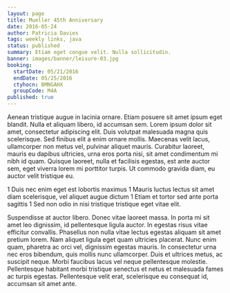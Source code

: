 ```yaml
---
layout: page
title: Mueller 45th Anniversary
date: 2016-05-24
author: Patricia Davies
tags: weekly links, java
status: published
summary: Etiam eget congue velit. Nulla sollicitudin.
banner: images/banner/leisure-03.jpg
booking:
  startDate: 05/21/2016
  endDate: 05/25/2016
  ctyhocn: BMNGAHX
  groupCode: M4A
published: true
---
```

Aenean tristique augue in lacinia ornare. Etiam posuere sit amet ipsum eget blandit. Nulla et aliquam libero, id accumsan sem. Lorem ipsum dolor sit amet, consectetur adipiscing elit. Duis volutpat malesuada magna quis scelerisque. Sed finibus elit a enim ornare mollis. Maecenas velit lacus, ullamcorper non metus vel, pulvinar aliquet mauris. Curabitur laoreet, mauris eu dapibus ultricies, urna eros porta nisi, sit amet condimentum mi nibh id quam. Quisque laoreet, nulla et facilisis egestas, est ante auctor sem, eget viverra lorem mi porttitor turpis. Ut commodo gravida diam, eu auctor velit tristique eu.

1 Duis nec enim eget est lobortis maximus
1 Mauris luctus lectus sit amet diam scelerisque, vel aliquet augue dictum
1 Etiam et tortor sed ante porta sagittis
1 Sed non odio in nisi tristique tristique eget vitae elit.

Suspendisse at auctor libero. Donec vitae laoreet massa. In porta mi sit amet leo dignissim, id pellentesque ligula auctor. In egestas risus vitae efficitur convallis. Phasellus non nulla vitae lectus egestas aliquam sit amet pretium lorem. Nam aliquet ligula eget quam ultricies placerat. Nunc enim quam, pharetra ac orci vel, dignissim egestas mauris. In consectetur urna nec eros bibendum, quis mollis nunc ullamcorper. Duis et ultrices metus, ac suscipit neque. Morbi faucibus lacus vel neque pellentesque molestie. Pellentesque habitant morbi tristique senectus et netus et malesuada fames ac turpis egestas. Pellentesque velit erat, scelerisque eu consequat id, accumsan sit amet ante.
